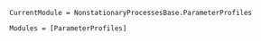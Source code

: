 ```@meta
CurrentModule = NonstationaryProcessesBase.ParameterProfiles
```

```@autodocs
Modules = [ParameterProfiles]
```
